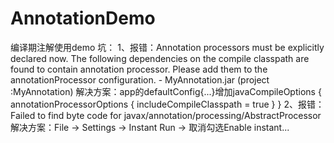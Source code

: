# AnnotationDemo
编译期注解使用demo
坑：
1、报错：Annotation processors must be explicitly declared now.  The following dependencies on the compile classpath are found to contain annotation processor.  Please add them to the annotationProcessor configuration.
       - MyAnnotation.jar (project :MyAnnotation)
   解决方案：app的defaultConfig{...}增加javaCompileOptions { annotationProcessorOptions { includeCompileClasspath = true } }
2、报错：Failed to find byte code for javax/annotation/processing/AbstractProcessor
   解决方案：File -> Settings -> Instant Run -> 取消勾选Enable instant...